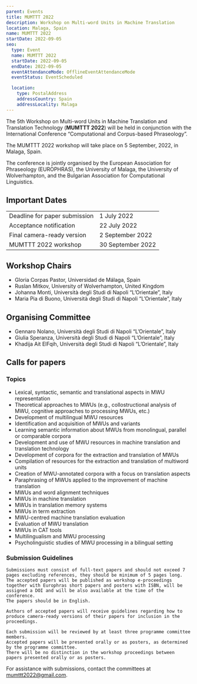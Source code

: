 ```yaml
---
parent: Events
title: MUMTTT 2022
description: Workshop on Multi-word Units in Machine Translation
location: Malaga, Spain
name: MUMTTT 2022
startDate: 2022-09-05
seo:
  type: Event
  name: MUMTTT 2022
  startDate: 2022-09-05
  endDate: 2022-09-05
  eventAttendanceMode: OfflineEventAttendanceMode
  eventStatus: EventScheduled

  location:
    type: PostalAddress
    addressCountry: Spain
    addressLocality: Malaga
---
```


The 5th Workshop on Multi-word Units in Machine Translation and Translation Technology (**MUMTTT 2022**) will be held in conjunction with the International Conference “Computational and Corpus-based Phraseology”.

The MUMTTT 2022 workshop will take place on 5 September, 2022, in Malaga, Spain.

The conference is jointly organised by the European Association for Phraseology (EUROPHRAS), the University of Malaga, the University of Wolverhampton, and the Bulgarian Association for Computational Linguistics.

## Important Dates

|     |     |
| --- | --- |
| Deadline for paper submission | 1 July 2022 |
| Acceptance notification | 22 July 2022 |
| Final camera-ready version | 2 September 2022 |
| MUMTTT 2022 workshop | 30 September 2022 |


## Workshop Chairs

- Gloria Corpas Pastor, Universidad de Málaga, Spain
- Ruslan Mitkov, University of Wolverhampton, United Kingdom
- Johanna Monti, Università degli Studi di Napoli “L’Orientale”, Italy
- Maria Pia di Buono, Università degli Studi di Napoli “L’Orientale”, Italy

## Organising Committee

- Gennaro Nolano, Università degli Studi di Napoli “L’Orientale”, Italy
- Giulia Speranza, Università degli Studi di Napoli “L’Orientale”, Italy
- Khadija Ait ElFqih, Università degli Studi di Napoli “L’Orientale”, Italy

## Calls for papers

### Topics

- Lexical, syntactic, semantic and translational aspects in MWU representation
- Theoretical approaches to MWUs (e.g., collostructional analysis of MWU, cognitive approaches to processing MWUs, etc.)
- Development of multilingual MWU resources
- Identification and acquisition of MWUs and variants
- Learning semantic information about MWUs from monolingual, parallel or comparable corpora
- Development and use of MWU resources in machine translation and translation technology
- Development of corpora for the extraction and translation of MWUs
- Compilation of resources for the extraction and translation of multiword units
- Creation of MWU-annotated corpora with a focus on translation aspects
- Paraphrasing of MWUs applied to the improvement of machine translation
- MWUs and word alignment techniques
- MWUs in machine translation
- MWUs in translation memory systems
- MWUs in term extraction
- MWU-centred machine translation evaluation
- Evaluation of MWU translation
- MWUs in CAT tools
- Multilingualism and MWU processing
- Psycholinguistic studies of MWU processing in a bilingual setting

### Submission Guidelines

```
Submissions must consist of full-text papers and should not exceed 7 pages excluding references, they should be minimum of 5 pages long.
The accepted papers will be published as workshop e-proceedings together with Europhras short papers and posters with ISBN, will be assigned a DOI and will be also available at the time of the conference.
The papers should be in English.

Authors of accepted papers will receive guidelines regarding how to produce camera-ready versions of their papers for inclusion in the proceedings.

Each submission will be reviewed by at least three programme committee members.
Accepted papers will be presented orally or as posters, as determined by the programme committee.
There will be no distinction in the workshop proceedings between papers presented orally or as posters.

```

For assistance with submissions, contact the committees at mumttt2022@gmail.com.
